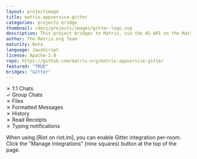 ```yaml
---
layout: projectimage
title: matrix-appservice-gitter
categories: projects bridge
thumbnail: /docs/projects/images/gitter-logo.svg
description: This project bridges to Matrix, via the AS API on the Matrix side, and a Gitter user on the Gitter side.
author: The Matrix.org Team
maturity: Beta
language: JavaScript
license: Apache-2.0
repo: https://github.com/matrix-org/matrix-appservice-gitter
featured: "TRUE"
bridges: "Gitter"
---
```


&#10007; 1:1 Chats  
&#10003; Group Chats  
&#10007; Files  
&#10007; Formatted Messages  
&#10007; History  
&#10007; Read Receipts  
&#10007; Typing notifications 

When using [Riot on riot.im], you can enable Gitter integration per-room. Click
the "Manage Integrations" (nine squares) button at the top of the page.
